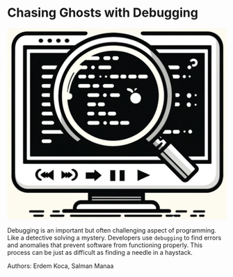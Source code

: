 # Chasing Ghosts with Debugging

<img src="./figures/image-0_007-debugging.png" width="1392"/>

Debugging is an important but often challenging aspect of programming. Like a detective solving a mystery. Developers use `debugging` to find errors and anomalies that prevent software from functioning properly. This process can be just as difficult as finding a needle in a haystack.

Authors: 
Erdem Koca,
Salman Manaa

